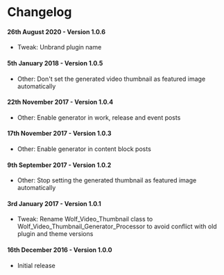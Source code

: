 # Changelog

#### 26th August 2020 - Version 1.0.6

-   Tweak: Unbrand plugin name

#### 5th January 2018 - Version 1.0.5

-   Other: Don't set the generated video thumbnail as featured image automatically

#### 22th November 2017 - Version 1.0.4

-   Other: Enable generator in work, release and event posts

#### 17th November 2017 - Version 1.0.3

-   Other: Enable generator in content block posts

#### 9th September 2017 - Version 1.0.2

-   Other: Stop setting the generated thumbnail as featured image automatically

#### 3rd January 2017 - Version 1.0.1

-   Tweak: Rename Wolf_Video_Thumbnail class to Wolf_Video_Thumbnail_Generator_Processor to avoid conflict with old plugin and theme versions

#### 16th December 2016 - Version 1.0.0

-   Initial release
